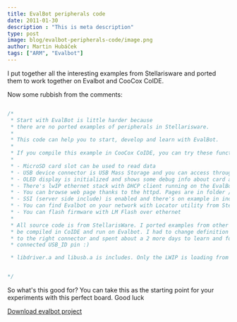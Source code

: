 ```yaml
---
title: EvalBot peripherals code
date: 2011-01-30
description : "This is meta description"
type: post
image: blog/evalbot-peripherals-code/image.png
author: Martin Hubáček
tags: ["ARM", "Evalbot"]
---
```


I put together all the interesting examples from Stellarisware and ported them to work together on Evalbot and CooCox CoIDE.

<!--more-->

Now some rubbish from the comments:

```c

/*
 * Start with EvalBot is little harder because
 * there are no ported examples of peripherals in Stellarisware.
 *
 * This code can help you to start, develop and learn with EvalBot.
 *
 * If you compile this example in CooCox CoIDE, you can try these functionality:
 *
 * - MicroSD card slot can be used to read data
 * - USB device connector is USB Mass Storage and you can access through it to the microSD card
 * - OLED display is initialized and shows some debug info about card and ethernet IP
 * - There's lwIP ethernet stack with DHCP client running on the EvalBot
 * - You can browse web page thanks to the httpd. Pages are in folder /fs. make_filesystem.bat is for converting the folder to *.h file
 * - SSI (server side include) is enabled and there's on example in index.shtml
 * - You can find Evalbot on your network with Locator utility from Stellarisware /tools/bin/finder.exe
 * - You can flash firmware with LM Flash over ethernet
 *
 * All source code is from StellarisWare. I ported examples from other part's and edited them so they could
 * be compiled in CoIDE and run on Evalbot. I had to change definition of the microSD card pins, set USB multiplexer
 * to the right connector and spent about a 2 more days to learn and force the USB to enumerate, because Evalbot doesn't have
 * connected USB_ID pin :)

 * libdriver.a and libusb.a is includes. Only the LWIP is loading from the Stellarisware directory.


*/
```

So what's this good for? You can take this as the starting point for your experiments with this perfect board. Good luck

[Download evalbot project](hub_peripherals_v1_0.zip)